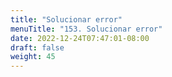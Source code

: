 ```yaml
---
title: "Solucionar error"
menuTitle: "153. Solucionar error"
date: 2022-12-24T07:47:01-08:00
draft: false
weight: 45
---
```

